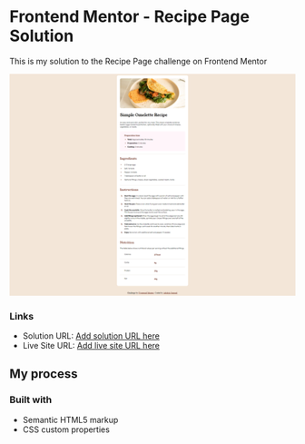 # Frontend Mentor - Recipe Page Solution

This is my solution to the Recipe Page challenge on Frontend Mentor


![](./solution.png)

### Links

- Solution URL: [Add solution URL here](https://github.com/samuel-faith/recipe-page-main)
- Live Site URL: [Add live site URL here](https://samuel-faith.github.io/recipe-page-main/)

## My process

### Built with

- Semantic HTML5 markup
- CSS custom properties
